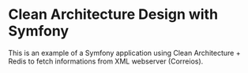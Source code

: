 # Clean Architecture Design with Symfony

This is an example of a Symfony application using Clean Architecture + Redis to fetch informations from XML webserver (Correios).